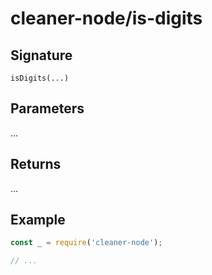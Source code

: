 # cleaner-node/is-digits

## Signature

`isDigits(...)`

## Parameters

...

## Returns

...

## Example

```javascript
const _ = require('cleaner-node');

// ...
```
